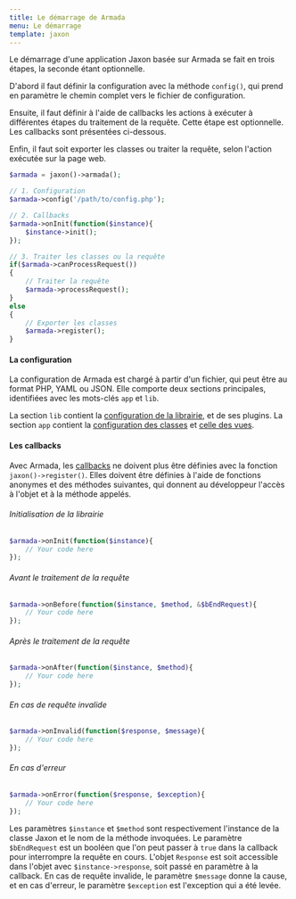```yaml
---
title: Le démarrage de Armada
menu: Le démarrage
template: jaxon
---
```


Le démarrage d'une application Jaxon basée sur Armada se fait en trois étapes, la seconde étant optionnelle.

D'abord il faut définir la configuration avec la méthode `config()`, qui prend en paramètre le chemin complet vers le fichier de configuration.

Ensuite, il faut définir à l'aide de callbacks les actions à exécuter à différentes étapes du traitement de la requête.
Cette étape est optionnelle. Les callbacks sont présentées ci-dessous.

Enfin, il faut soit exporter les classes ou traiter la requête, selon l'action exécutée sur la page web.  

```php
$armada = jaxon()->armada();

// 1. Configuration
$armada->config('/path/to/config.php');

// 2. Callbacks
$armada->onInit(function($instance){
    $instance->init();
});

// 3. Traiter les classes ou la requête
if($armada->canProcessRequest())
{
    // Traiter la requête
    $armada->processRequest();
}
else
{
    // Exporter les classes
    $armada->register();
}
```

#### La configuration

La configuration de Armada est chargé à partir d'un fichier, qui peut être au format PHP, YAML ou JSON.
Elle comporte deux sections principales, identifiées avec les mots-clés `app` et `lib`.

La section `lib` contient la [configuration de la librairie](/docs/usage/configuration), et de ses plugins.
La section `app` contient la [configuration des classes](/docs/armada/classes) et [celle des vues](/docs/armada/views).

#### Les callbacks

Avec Armada, les [callbacks](/docs/responses/callbacks) ne doivent plus être définies avec la fonction `jaxon()->register()`.
Elles doivent être définies à l'aide de fonctions anonymes et des méthodes suivantes, qui donnent au développeur l'accès à l'objet et à la méthode appelés.

###### Initialisation de la librairie

```php
$armada->onInit(function($instance){
    // Your code here
});
```

###### Avant le traitement de la requête

```php
$armada->onBefore(function($instance, $method, &$bEndRequest){
    // Your code here
});
```

###### Après le traitement de la requête

```php
$armada->onAfter(function($instance, $method){
    // Your code here
});
```

###### En cas de requête invalide

```php
$armada->onInvalid(function($response, $message){
    // Your code here
});
```

###### En cas d'erreur

```php
$armada->onError(function($response, $exception){
    // Your code here
});
```

Les paramètres `$instance` et `$method` sont respectivement l'instance de la classe Jaxon et le nom de la méthode invoquées.
Le paramètre `$bEndRequest` est un booléen que l'on peut passer à `true` dans la callback pour interrompre la requête en cours.
L'objet `Response` est soit accessible dans l'objet avec `$instance->response`, soit passé en paramètre à la callback.
En cas de requête invalide, le paramètre `$message` donne la cause, et en cas d'erreur, le paramètre `$exception` est l'exception qui a été levée.
